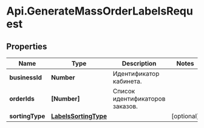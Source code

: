 # Api.GenerateMassOrderLabelsRequest

## Properties

Name | Type | Description | Notes
------------ | ------------- | ------------- | -------------
**businessId** | **Number** | Идентификатор кабинета. | 
**orderIds** | **[Number]** | Список идентификаторов заказов. | 
**sortingType** | [**LabelsSortingType**](LabelsSortingType.md) |  | [optional] 


